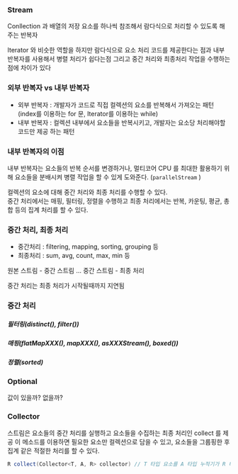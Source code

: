 ### Stream

Conllection 과 배열의 저장 요소를 하나씩 참조해서 람다식으로 처리할 수 있도록 해주는 반복자

Iterator 와 비슷한 역할을 하지만 람다식으로 요소 처리 코드를 제공한다는 점과 내부 반복자를 사용해서 병렬 처리가 쉽다는점 그리고 중간 처리와 최종처리 작업을 수행하는 점에 차이가 있다

### 외부 반복자 vs 내부 반복자

* 외부 반복자 : 개발자가 코드로 직접 컬렉션의 요소를 반복해서 가져오는 패턴 (index를 이용하는 for 문, Iterator를 이용하는 while)
* 내부 반복자 : 컬렉션 내부에서 요소들을 반복시키고, 개발자는 요소당 처리해야할 코드만 제공 하는 패턴

### 내부 반복자의 이점
내부 반복자는 요소들의 반복 순서를 변경하거나, 멀티코어 CPU 를 최대한 활용하기 위해 요소들을 분배시켜 병렬 작업을 할 수 있게 도와준다. (`parallelStream` )

컬렉션의 요소에 대해 중간 처리와 최종 처리를 수행할 수 있다. <br/>
중간 처리에서는 매핑, 필터링, 정렬을 수행하고 최종 처리에서는 반복, 카운팅, 평균, 총합 등의 집계 처리를 할 수 있다.

### 중간 처리, 최종 처리

* 중간처리 : filtering, mapping, sorting, grouping 등 
* 최종처리 : sum, avg, count, max, min 등 

원본 스트림 - 중간 스트림 ... 중간 스트림 - 최종 처리

중간 처리는 최종 처리가 시작될때까지 지연됨

### 중간 처리
##### 필터링(distinct(), filter())
##### 매핑(flatMapXXX(), mapXXX(), asXXXStream(), boxed())
##### 정렬(sorted)

### Optional
값이 있을까? 없을까?

### Collector 
스트림은 요소들의 중간 처리를 실행하고 요소들을 수집하는 최종 처리인 collect 를 제공 이 메소드를 이용하면 필요한 요소만 컬렉션으로 담을 수 있고,
요소들을 그룹핑한 후 집계 같은 적절한 처리를 할 수 있다.

```java
R collect(Collector<T, A, R> collector) // T 타입 요소를 A 타입 누적기가 R 타입에 저장하여 리턴한다.
```




